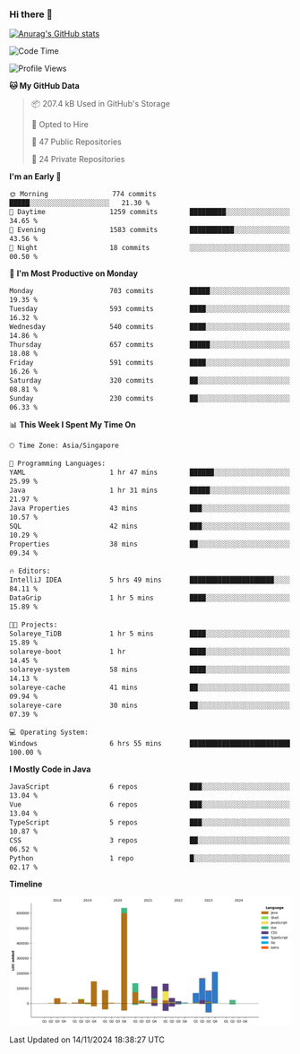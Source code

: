 ### Hi there 👋

[![Anurag's GitHub stats](https://github-readme-stats.vercel.app/api?username=xiumu2017&show_icons=true&theme=radical)](https://github.com/anuraghazra/github-readme-stats)

<!--
**xiumu2017/xiumu2017** is a ✨ _special_ ✨ repository because its `README.md` (this file) appears on your GitHub profile.

Here are some ideas to get you started:

- 🔭 I’m currently working on ...
- 🌱 I’m currently learning ...
- 👯 I’m looking to collaborate on ...
- 🤔 I’m looking for help with ...
- 💬 Ask me about ...
- 📫 How to reach me: ...
- 😄 Pronouns: ...
- ⚡ Fun fact: ...
-->

<!--START_SECTION:waka-->
![Code Time](http://img.shields.io/badge/Code%20Time-2%2C477%20hrs%206%20mins-blue)

![Profile Views](http://img.shields.io/badge/Profile%20Views-0-blue)

**🐱 My GitHub Data** 

> 📦 207.4 kB Used in GitHub's Storage 
 > 
> 💼 Opted to Hire
 > 
> 📜 47 Public Repositories 
 > 
> 🔑 24 Private Repositories 
 > 
**I'm an Early 🐤** 

```text
🌞 Morning                774 commits         █████░░░░░░░░░░░░░░░░░░░░   21.30 % 
🌆 Daytime                1259 commits        █████████░░░░░░░░░░░░░░░░   34.65 % 
🌃 Evening                1583 commits        ███████████░░░░░░░░░░░░░░   43.56 % 
🌙 Night                  18 commits          ░░░░░░░░░░░░░░░░░░░░░░░░░   00.50 % 
```
📅 **I'm Most Productive on Monday** 

```text
Monday                   703 commits         █████░░░░░░░░░░░░░░░░░░░░   19.35 % 
Tuesday                  593 commits         ████░░░░░░░░░░░░░░░░░░░░░   16.32 % 
Wednesday                540 commits         ████░░░░░░░░░░░░░░░░░░░░░   14.86 % 
Thursday                 657 commits         █████░░░░░░░░░░░░░░░░░░░░   18.08 % 
Friday                   591 commits         ████░░░░░░░░░░░░░░░░░░░░░   16.26 % 
Saturday                 320 commits         ██░░░░░░░░░░░░░░░░░░░░░░░   08.81 % 
Sunday                   230 commits         ██░░░░░░░░░░░░░░░░░░░░░░░   06.33 % 
```


📊 **This Week I Spent My Time On** 

```text
🕑︎ Time Zone: Asia/Singapore

💬 Programming Languages: 
YAML                     1 hr 47 mins        ██████░░░░░░░░░░░░░░░░░░░   25.99 % 
Java                     1 hr 31 mins        █████░░░░░░░░░░░░░░░░░░░░   21.97 % 
Java Properties          43 mins             ███░░░░░░░░░░░░░░░░░░░░░░   10.57 % 
SQL                      42 mins             ███░░░░░░░░░░░░░░░░░░░░░░   10.29 % 
Properties               38 mins             ██░░░░░░░░░░░░░░░░░░░░░░░   09.34 % 

🔥 Editors: 
IntelliJ IDEA            5 hrs 49 mins       █████████████████████░░░░   84.11 % 
DataGrip                 1 hr 5 mins         ████░░░░░░░░░░░░░░░░░░░░░   15.89 % 

🐱‍💻 Projects: 
Solareye_TiDB            1 hr 5 mins         ████░░░░░░░░░░░░░░░░░░░░░   15.89 % 
solareye-boot            1 hr                ████░░░░░░░░░░░░░░░░░░░░░   14.45 % 
solareye-system          58 mins             ████░░░░░░░░░░░░░░░░░░░░░   14.13 % 
solareye-cache           41 mins             ██░░░░░░░░░░░░░░░░░░░░░░░   09.94 % 
solareye-care            30 mins             ██░░░░░░░░░░░░░░░░░░░░░░░   07.39 % 

💻 Operating System: 
Windows                  6 hrs 55 mins       █████████████████████████   100.00 % 
```

**I Mostly Code in Java** 

```text
JavaScript               6 repos             ███░░░░░░░░░░░░░░░░░░░░░░   13.04 % 
Vue                      6 repos             ███░░░░░░░░░░░░░░░░░░░░░░   13.04 % 
TypeScript               5 repos             ███░░░░░░░░░░░░░░░░░░░░░░   10.87 % 
CSS                      3 repos             ██░░░░░░░░░░░░░░░░░░░░░░░   06.52 % 
Python                   1 repo              █░░░░░░░░░░░░░░░░░░░░░░░░   02.17 % 
```



**Timeline**

![Lines of Code chart](https://raw.githubusercontent.com/xiumu2017/xiumu2017/main/assets/bar_graph.png)


 Last Updated on 14/11/2024 18:38:27 UTC
<!--END_SECTION:waka-->
